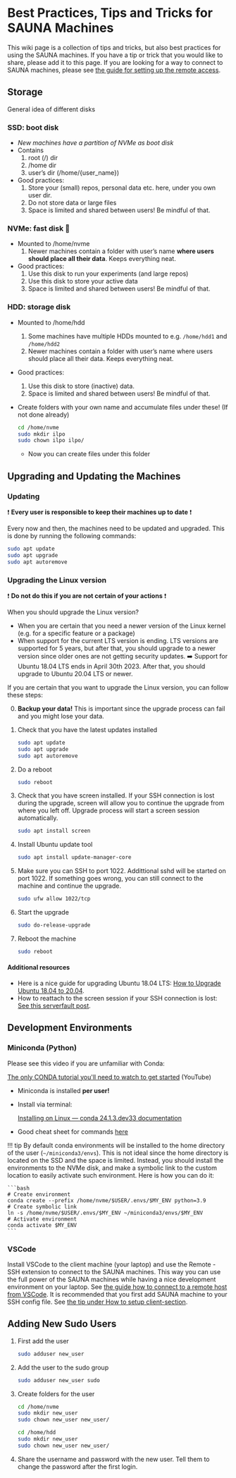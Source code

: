 # Best Practices, Tips and Tricks for SAUNA Machines

This wiki page is a collection of tips and tricks, but also best practices for using the SAUNA machines. If you have a tip or trick that you would like to share, please add it to this page. If you are looking for a way to connect to SAUNA machines, please see [the guide for setting up the remote access](./how-to-set-up-remote-access.md).

## Storage

General idea of different disks

### SSD: boot disk

- *New machines have a partition of NVMe as boot disk*
- Contains
    1. root (/) dir
    2. /home dir
    3. user’s dir (/home/{user_name})
- Good practices:
    1. Store your (small) repos, personal data etc. here, under you own user dir.
    2. Do not store data or large files
    3. Space is limited and shared between users! Be mindful of that.

### NVMe: fast disk 💨

- Mounted to /home/nvme
    1. Newer machines contain a folder with user’s name **where users should place all their data**. Keeps everything neat.
- Good practices:
    1. Use this disk to run your experiments (and large repos)
    2. Use this disk to store your active data
    3. Space is limited and shared between users! Be mindful of that.

### HDD: storage disk

- Mounted to /home/hdd
    1. Some machines have multiple HDDs mounted to e.g. `/home/hdd1` and `/home/hdd2`
    2. Newer machines contain a folder with user’s name where users should place all their data. Keeps everything neat.
- Good practices:
    1. Use this disk to store (inactive) data.
    2. Space is limited and shared between users! Be mindful of that.
- Create folders with your own name and accumulate files under these! (If not done already)

    ```bash
    cd /home/nvme
    sudo mkdir ilpo
    sudo chown ilpo ilpo/
    ```

  - Now you can create files under this folder

## Upgrading and Updating the Machines

### Updating

❗ **Every user is responsible to keep their machines up to date** ❗

Every now and then, the machines need to be updated and upgraded. This is done by running the following commands:

```bash
sudo apt update
sudo apt upgrade
sudo apt autoremove
```

### Upgrading the Linux version

❗ **Do not do this if you are not certain of your actions** ❗

When you should upgrade the Linux version?

- When you are certain that you need a newer version of the Linux kernel (e.g. for a specific feature or a package)
- When support for the current LTS version is ending. LTS versions are supported for 5 years, but after that, you should upgrade to a newer version since older ones are not getting security updates. ➡️ Support for Ubuntu 18.04 LTS ends in April 30th 2023. After that, you should upgrade to Ubuntu 20.04 LTS or newer.

If you are certain that you want to upgrade the Linux version, you can follow these steps:

0. **Backup your data!** This is important since the upgrade process can fail and you might lose your data.

1. Check that you have the latest updates installed

    ```bash
    sudo apt update
    sudo apt upgrade
    sudo apt autoremove
    ```

2. Do a reboot

    ```bash
    sudo reboot
    ```

3. Check that you have screen installed. If your SSH connection is lost during the upgrade, screen will allow you to continue the upgrade from where you left off. Upgrade process will start a screen session automatically.

    ```bash
    sudo apt install screen
    ```

4. Install Ubuntu update tool

    ```bash
    sudo apt install update-manager-core
    ```

5. Make sure you can SSH to port 1022. Addittional sshd will be started on port 1022. If something goes wrong, you can still connect to the machine and continue the upgrade.

    ```bash
    sudo ufw allow 1022/tcp
    ```

6. Start the upgrade

    ```bash
    sudo do-release-upgrade
    ```

7. Reboot the machine

    ```bash
    sudo reboot
    ```

#### Additional resources

- Here is a nice guide for upgrading Ubuntu 18.04 LTS: [How to Upgrade Ubuntu 18.04 to 20.04](https://www.cyberciti.biz/faq/upgrade-ubuntu-18-04-to-20-04-lts-using-command-line/).
- How to reattach to the screen session if your SSH connection is lost: [See this serverfault post](https://serverfault.com/questions/387547/how-do-i-reattach-to-ubuntu-servers-do-release-upgrade-process).

## Development Environments

### Miniconda (Python)

Please see this video if you are unfamiliar with Conda:

[The only CONDA tutorial you'll need to watch to get started](https://youtu.be/sDCtY9Z1bqE?si=7BKNk9gAfNw8jPSk) (YouTube)

- Miniconda is installed **per user!**
- Install via terminal:

    [Installing on Linux — conda 24.1.3.dev33 documentation](https://conda.io/projects/conda/en/latest/user-guide/install/linux.html)

- Good cheat sheet for commands [here](https://docs.conda.io/projects/conda/en/4.6.0/_downloads/52a95608c49671267e40c689e0bc00ca/conda-cheatsheet.pdf)

!!! tip
    By default conda environments will be installed to the home directory of the user (`~/miniconda3/envs`). This is not ideal since the home directory is located on the SSD and the space is limited. Instead, you should install the environments to the NVMe disk, and make a symbolic link to the custom location to easily activate such environment. Here is how you can do it:

    ```bash
    # Create environment
    conda create --prefix /home/nvme/$USER/.envs/$MY_ENV python=3.9
    # Create symbolic link
    ln -s /home/nvme/$USER/.envs/$MY_ENV ~/miniconda3/envs/$MY_ENV
    # Activate environment
    conda activate $MY_ENV
    ```

### VSCode

Install VSCode to the client machine (your laptop) and use the Remote - SSH extension to connect to the SAUNA machines. This way you can use the full power of the SAUNA machines while having a nice development environment on your laptop. See [the guide how to connect to a remote host from VSCode](https://code.visualstudio.com/docs/remote/ssh#_connect-to-a-remote-host). It is recommended that you first add SAUNA machine to your SSH config file. See [the tip under How to setup client-section](./how-to-set-up-remote-access.md#how-to-set-up-the-client-eg-your-laptop).

## Adding New Sudo Users

1. First add the user

    ```bash
    sudo adduser new_user
    ```

2. Add the user to the sudo group

    ```bash
    sudo adduser new_user sudo
    ```

3. Create folders for the user

    ```bash
    cd /home/nvme
    sudo mkdir new_user
    sudo chown new_user new_user/

    cd /home/hdd
    sudo mkdir new_user
    sudo chown new_user new_user/
    ```

4. Share the username and password with the new user. Tell them to change the password after the first login.
